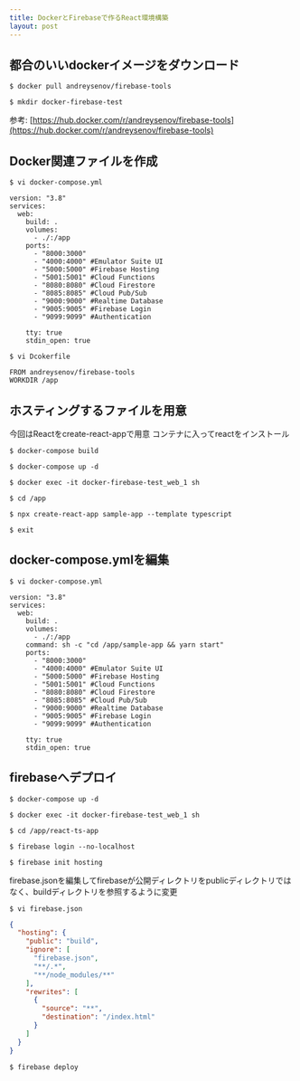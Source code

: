 ```yaml
---
title: DockerとFirebaseで作るReact環境構築
layout: post
---
```



## 都合のいいdockerイメージをダウンロード
`$ docker pull andreysenov/firebase-tools`

`$ mkdir docker-firebase-test`

参考: [https://hub.docker.com/r/andreysenov/firebase-tools](https://hub.docker.com/r/andreysenov/firebase-tools)

## Docker関連ファイルを作成

`$ vi docker-compose.yml`

```
version: "3.8"
services:
  web:
    build: .
    volumes:
      - ./:/app 
    ports:
      - "8000:3000"
      - "4000:4000" #Emulator Suite UI
      - "5000:5000" #Firebase Hosting
      - "5001:5001" #Cloud Functions
      - "8080:8080" #Cloud Firestore
      - "8085:8085" #Cloud Pub/Sub
      - "9000:9000" #Realtime Database
      - "9005:9005" #Firebase Login
      - "9099:9099" #Authentication
    
    tty: true
    stdin_open: true
```

`$ vi Dcokerfile`

```
FROM andreysenov/firebase-tools
WORKDIR /app
```

## ホスティングするファイルを用意
今回はReactをcreate-react-appで用意
コンテナに入ってreactをインストール

`$ docker-compose build`

`$ docker-compose up -d`

`$ docker exec -it docker-firebase-test_web_1 sh`

`$ cd /app`

`$ npx create-react-app sample-app --template typescript`

`$ exit`

## docker-compose.ymlを編集
`$ vi docker-compose.yml`

```
version: "3.8"
services:
  web:
    build: .
    volumes:
      - ./:/app 
    command: sh -c "cd /app/sample-app && yarn start"
    ports:
      - "8000:3000"
      - "4000:4000" #Emulator Suite UI
      - "5000:5000" #Firebase Hosting
      - "5001:5001" #Cloud Functions
      - "8080:8080" #Cloud Firestore
      - "8085:8085" #Cloud Pub/Sub
      - "9000:9000" #Realtime Database
      - "9005:9005" #Firebase Login
      - "9099:9099" #Authentication
    
    tty: true
    stdin_open: true
```

## firebaseへデプロイ
`$ docker-compose up -d`

`$ docker exec -it docker-firebase-test_web_1 sh`

`$ cd /app/react-ts-app`

`$ firebase login --no-localhost`

`$ firebase init hosting`

firebase.jsonを編集してfirebaseが公開ディレクトリをpublicディレクトリではなく、buildディレクトリを参照するように変更

`$ vi firebase.json`
```firebase.json
{
  "hosting": {
    "public": "build",
    "ignore": [
      "firebase.json",
      "**/.*",
      "**/node_modules/**"
    ],
    "rewrites": [
      {
        "source": "**",
        "destination": "/index.html"
      }
    ]
  }
}

```

`$ firebase deploy`
